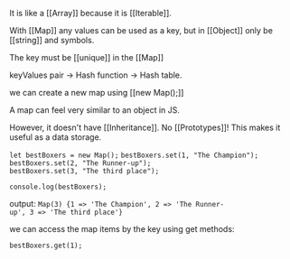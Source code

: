 It is like a [[Array]] because it is [[Iterable]].

With [[Map]] any values can be used as a key, but in [[Object]] only be [[string]] and symbols.

The key must be [[unique]] in the [[Map]]


keyValues pair -> Hash function -> Hash table.

we can create a new map using [[new Map();]]

A map can feel very similar to an object in JS.

However, it doesn't have [[Inheritance]]. No [[Prototypes]]! This makes it useful as a data storage.

`let bestBoxers = new Map();`
`bestBoxers.set(1, "The Champion");`
`bestBoxers.set(2, "The Runner-up");`
`bestBoxers.set(3, "The third place");`

`console.log(bestBoxers);`

output: 
`Map(3) {1 => 'The Champion', 2 => 'The Runner-up', 3 => 'The third place'}`

we can access the map items by the key using get methods:

`bestBoxers.get(1);`


